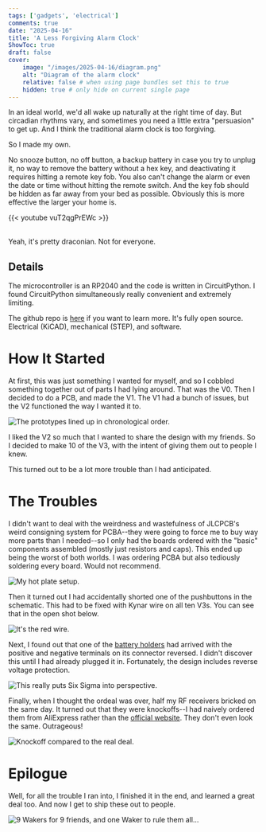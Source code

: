 ```yaml
---
tags: ['gadgets', 'electrical']
comments: true
date: "2025-04-16"
title: 'A Less Forgiving Alarm Clock'
ShowToc: true
draft: false
cover:
    image: "/images/2025-04-16/diagram.png"
    alt: "Diagram of the alarm clock"
    relative: false # when using page bundles set this to true
    hidden: true # only hide on current single page
---
```


In an ideal world, we'd all wake up naturally at the right time of day. But circadian rhythms vary, and sometimes you need a little extra "persuasion" to get up. And I think the traditional alarm clock is too forgiving.

So I made my own.

No snooze button, no off button, a backup battery in case you try to unplug it, no way to remove the battery without a hex key, and deactivating it requires hitting a remote key fob. You also can't change the alarm or even the date or time without hitting the remote switch. And the key fob should be hidden as far away from your bed as possible. Obviously this is more effective the larger your home is.

{{< youtube vuT2qgPrEWc >}}
<br/><br/>

Yeah, it's pretty draconian. Not for everyone.

## Details
The microcontroller is an RP2040 and the code is written in CircuitPython. I found CircuitPython simultaneously really convenient and extremely limiting.

The github repo is [here](https://github.com/bbokser/persuasive_waker) if you want to learn more. It's fully open source. Electrical (KiCAD), mechanical (STEP), and software.

# How It Started
At first, this was just something I wanted for myself, and so I cobbled something together out of parts I had lying around. That was the V0. Then I decided to do a PCB, and made the V1. The V1 had a bunch of issues, but the V2 functioned the way I wanted it to.

![The prototypes lined up in chronological order.](/images/2025-04-16/prototypes.jpg)

I liked the V2 so much that I wanted to share the design with my friends. So I decided to make 10 of the V3, with the intent of giving them out to people I knew. 

This turned out to be a lot more trouble than I had anticipated.

# The Troubles
I didn't want to deal with the weirdness and wastefulness of JLCPCB's weird consigning system for PCBA--they were going to force me to buy way more parts than I needed--so I only had the boards ordered with the "basic" components assembled (mostly just resistors and caps). This ended up being the worst of both worlds. I was ordering PCBA but also tediously soldering every board. Would not recommend.

![My hot plate setup.](/images/2025-04-16/cooking.jpg)

Then it turned out I had accidentally shorted one of the pushbuttons in the schematic. This had to be fixed with Kynar wire on all ten V3s. You can see that in the open shot below.

![It's the red wire.](/images/2025-04-16/open.jpg)

Next, I found out that one of the [battery holders](https://www.mouser.com/ProductDetail/Keystone-Electronics/2463CN?qs=5aG0NVq1C4zYU95%252BQMVByQ%3D%3D) had arrived with the positive and negative terminals on its connector reversed. I didn't discover this until I had already plugged it in. Fortunately, the design includes reverse voltage protection.

![This really puts Six Sigma into perspective.](/images/2025-04-16/battconn.jpg)

Finally, when I thought the ordeal was over, half my RF receivers bricked on the same day. It turned out that they were knockoffs--I had naively ordered them from AliExpress rather than the [official website](https://qiachip.com/products/2x-learning-code-receiver-module-for-rf-433mhz-rx-480-e-remote-control-arduino-chip-28131mm-pcb?srsltid=AfmBOoqlOxUxx49JhXtqjpbGJaIm_BNmsZVVd1aHBUiIUhs6x7F2ZU9T). They don't even look the same. Outrageous!

![Knockoff compared to the real deal.](/images/2025-04-16/knockoffs.jpg)

<!-- ## Additional Regrets
- I did a really poor job of parts sourcing and ordering efficiently.
- I didn't realize that JLCPCB marks order numbers on the front of their boards by default. Kind of annoying that it happened to the covers.
- I left volume on the table by using a half-bridge rather than a full H-bridge for the buzzer driver.
- There's a rattling sound when you shake the device. Turned out it's coming from the magnetic buzzer. Should replace that. -->

# Epilogue

Well, for all the trouble I ran into, I finished it in the end, and learned a great deal too. And now I get to ship these out to people.

![9 Wakers for 9 friends, and one Waker to rule them all...](/images/2025-04-16/legion.jpg)

